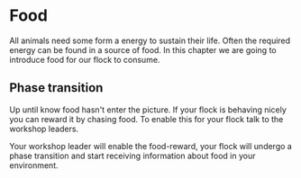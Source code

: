 # Food
All animals need some form a energy to sustain their life. Often the required energy can be found in a source of food. In this chapter we are going to introduce food for our flock to consume.

## Phase transition
Up until know food hasn't enter the picture. If your flock is behaving nicely you can reward it by chasing food. To enable this for your flock talk to the workshop leaders.

Your workshop leader will enable the food-reward, your flock will undergo a phase transition and start receiving information about food in your environment.